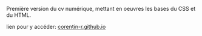 Première version du cv numérique, mettant en oeuvres les bases du CSS et du HTML.

lien pour y accéder: [corentin-r.github.io](http://corentin-r.github.io/)

